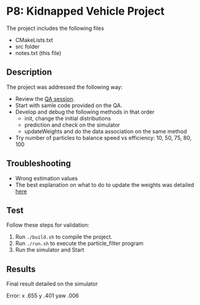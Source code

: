 # P8: Kidnapped Vehicle Project

The project includes the following files

* CMakeLists.txt
* src folder
* notes.txt (this file)

## Description

The project was addressed the following way:

* Review the [QA session](https://www.youtube.com/watch?v=-3HI3Iw3Z9g).
* Start with samle code provided on the QA.
* Develop and debug the following methods in that order
  * init, change the initial distributions
  * prediction and check on the simulator
  * updateWeights and do the data association on the same method
* Try number of particles to balance speed vs efficiency: 10, 50, 75, 80, 100

## Troubleshooting

* Wrong estimation values
* The best explanation on what to do to update the weights was detailed [here](https://discussions.udacity.com/t/dont-get-the-point-of-transformation/248991/5)

## Test

Follow these steps for validation:

1. Run `./build.sh` to compile the project.
2. Run `./run.sh` to execute the particle_filter program
3. Run the simulator and Start

## Results

Final result detailed on the simulator

Error: x .655 y .401 yaw .006


